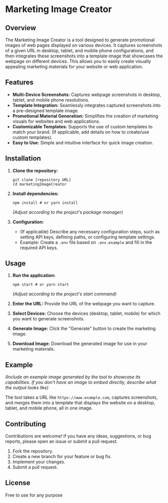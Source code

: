 # Marketing Image Creator

## Overview

The Marketing Image Creator is a tool designed to generate promotional images of web pages displayed on various devices. It captures screenshots of a given URL in desktop, tablet, and mobile phone configurations, and then integrates these screenshots into a template image that showcases the webpage on different devices. This allows you to easily create visually appealing marketing materials for your website or web application.

## Features

*   **Multi-Device Screenshots:** Captures webpage screenshots in desktop, tablet, and mobile phone resolutions.
*   **Template Integration:** Seamlessly integrates captured screenshots into a pre-designed template image.
*   **Promotional Material Generation:** Simplifies the creation of marketing visuals for websites and web applications.
*   **Customizable Templates:** Supports the use of custom templates to match your brand. (If applicable, add details on how to create/use custom templates).
*   **Easy to Use:** Simple and intuitive interface for quick image creation.

## Installation

1.  **Clone the repository:**

    ```
    git clone [repository URL]
    cd marketingImageCreator
    ```

2.  **Install dependencies:**

    ```
    npm install # or yarn install
    ```

    *(Adjust according to the project's package manager)*

3.  **Configuration:**

    *   (If applicable) Describe any necessary configuration steps, such as setting API keys, defining paths, or configuring template settings.
    *   Example: Create a `.env` file based on `.env.example` and fill in the required API keys.

## Usage

1.  **Run the application:**

    ```
    npm start # or yarn start
    ```

    *(Adjust according to the project's start command)*

2.  **Enter the URL:** Provide the URL of the webpage you want to capture.
3.  **Select Devices:** Choose the devices (desktop, tablet, mobile) for which you want to generate screenshots.
4.  **Generate Image:** Click the "Generate" button to create the marketing image.
5.  **Download Image:** Download the generated image for use in your marketing materials.

## Example

*(Include an example image generated by the tool to showcase its capabilities.  If you don't have an image to embed directly, describe what the output looks like)*

The tool takes a URL like `https://www.example.com`, captures screenshots, and merges them into a template that displays the website on a desktop, tablet, and mobile phone, all in one image.

## Contributing

Contributions are welcome! If you have any ideas, suggestions, or bug reports, please open an issue or submit a pull request.

1.  Fork the repository.
2.  Create a new branch for your feature or bug fix.
3.  Implement your changes.
4.  Submit a pull request.

## License

Free to use for any purpose

